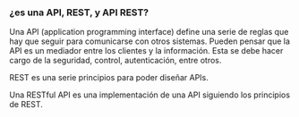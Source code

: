 ### ¿es una API, REST, y API REST?

Una API (application programming interface) define una serie de reglas que hay que seguir para comunicarse con otros sistemas. Pueden pensar que la API es un mediador entre los clientes y la información. Esta se debe hacer cargo de la seguridad, control, autenticación, entre otros.

REST es una serie principios para poder diseñar APIs.

Una RESTful API es una implementación de una API siguiendo los principios de REST.


